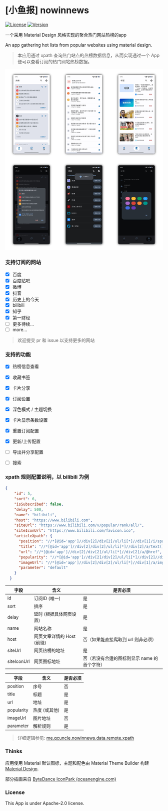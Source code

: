 # [小鱼报] nowinnews

[![License](https://img.shields.io/github/license/qcuncle/nowinnews)](LICENSE)
[![Version](https://img.shields.io/github/v/release/qcuncle/nowinnews)](https://github.com/qcuncle/nowinnews/releases)

一个采用 Material Design 风格实现的聚合热门网站热榜的app

An app gathering hot lists from popular websites using material design.

>  本应用通过 xpath 查询热门站点的热榜数据信息，从而实现通过一个 App 便可以查看订阅的热门网站热榜数据。



![Example](assets/screenshot.jpeg)



### 支持订阅的网站

- [x] 百度
- [x] 百度贴吧
- [x] 微博
- [x] 抖音
- [x] 历史上的今天
- [x] bilibili
- [x] 知乎
- [x] 第一财经
- [ ] 更多待续...
- [ ] more...

> 欢迎提交 pr 和 issue 以支持更多的网站



### 支持的功能

- [x] 热榜信息查看
- [x] 收藏书签
- [x] 卡片分享
- [x] 订阅设置
- [x] 深色模式 / 主题切换
- [x] 卡片显示条数设置
- [x] 重置订阅配置
- [x] 更新/上传配置
- [ ] 导出并分享配置
- [ ] 搜索



### xpath 规则配置说明，以 bilibili 为例

```json
{
    "id": 5,
    "sort": 6,
    "isSubscribed": false,
    "delay": 500,
    "name": "bilibili",
    "host": "https://www.bilibili.com",
    "siteUrl": "https://www.bilibili.com/v/popular/rank/all/",
    "siteIconUrl": "https://www.bilibili.com/favicon.ico",
    "articleXpath": {
      "position": "//*[@id='app']//div[2]/div[2]/ul/li[*]//div[1]/i/span/text()[1]",
      "title": "//*[@id='app']//div[2]/div[2]/ul/li[*]//div[2]/a/text()[1]",
      "url": "//*[@id='app']//div[2]/div[2]/ul/li[*]//div[2]/a/@href",
      "popularity": "//*[@id='app']//div[2]/div[2]/ul/li[*]//div[2]//div/span[1]/text()[1]",
      "imageUrl": "//*[@id='app']//div[2]/div[2]/ul/li[*]//div[1]/a/img/@data-src",
      "parameter": "default"
    }
  }
```



| 字段        | 含义                       | 是否必须                                     |
| ----------- | -------------------------- | -------------------------------------------- |
| id          | 订阅ID (唯一)              | 是                                           |
| sort        | 排序                       | 是                                           |
| delay       | 延时 (根据具体网页设置)    | 是                                           |
| name        | 网站名称                   | 是                                           |
| host        | 网页文章详情的 Host (前缀) | 否（如果能直接爬取到 url 则非必须）          |
| siteUrl     | 网页热榜的地址             | 是                                           |
| siteIconUrl | 网页图标地址               | 否（若没有合适的图标则显示 name 的首个字符） |



| 字段       | 含义          | 是否必须 |
| ---------- | ------------- | -------- |
| position   | 序号          | 否       |
| title      | 标题          | 是       |
| url        | 地址          | 是       |
| popularity | 热度 (或其他) | 是       |
| imageUrl   | 图片地址      | 否       |
| parameter  | 解析规则      | 是       |

> 详细逻辑参见:  [me.qcuncle.nowinnews.data.remote.xpath](https://github.com/QCuncle/nowinnews/tree/main/app/src/main/java/me/qcuncle/nowinnews/data/remote/xpath)



### Thinks

应用使用 Material 默认图标，主题和配色由 Material Theme Builder 构建 [Material Design](https://m3.material.io/theme-builder#/custom).

部分插画来自 [ByteDance IconPark (oceanengine.com)](https://iconpark.oceanengine.com/home)



### License

This App is under Apache-2.0 license.
